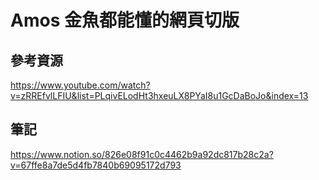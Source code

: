 # Amos 金魚都能懂的網頁切版


## 參考資源
https://www.youtube.com/watch?v=zRREfvlLFIU&list=PLqivELodHt3hxeuLX8PYaI8u1GcDaBoJo&index=13

## 筆記
https://www.notion.so/826e08f91c0c4462b9a92dc817b28c2a?v=67ffe8a7de5d4fb7840b69095172d793
